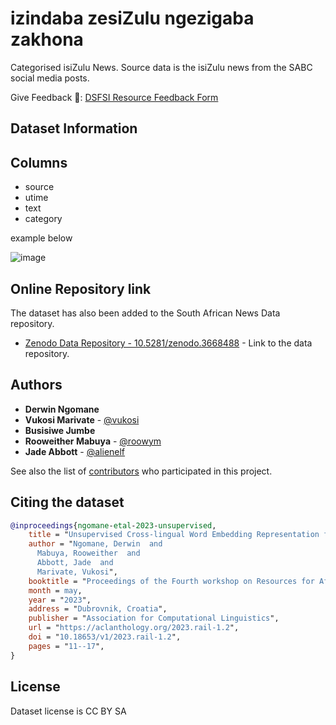 # izindaba zesiZulu ngezigaba zakhona

Categorised isiZulu News. Source data is the isiZulu news from the SABC social media posts. 

Give Feedback 📑: [DSFSI Resource Feedback Form](https://docs.google.com/forms/d/e/1FAIpQLSf7S36dyAUPx2egmXbFpnTBuzoRulhL5Elu-N1eoMhaO7v10w/formResponse)

## Dataset Information

## Columns
* source
* utime
* text
* category

example below

![image](https://user-images.githubusercontent.com/836223/149740679-83e9cee2-8c4e-4424-bee6-50fcd15d6674.png)

## Online Repository link

The dataset has also been added to the South African News Data repository. 
* [Zenodo Data Repository - 10.5281/zenodo.3668488](https://doi.org/10.5281/zenodo.3668488) - Link to the data repository.

## Authors

* **Derwin Ngomane**
* **Vukosi Marivate** - [@vukosi](https://twitter.com/vukosi)
* **Busisiwe Jumbe**
* **Rooweither Mabuya** - [@roowym](https://twitter.com/roowym)
* **Jade Abbott** - [@alienelf](https://twitter.com/alienelf)

See also the list of [contributors](https://github.com/dsfsi/embedding-eval-data//contributors) who participated in this project.

## Citing the dataset

```bibtex
@inproceedings{ngomane-etal-2023-unsupervised,
    title = "Unsupervised Cross-lingual Word Embedding Representation for {E}nglish-isi{Z}ulu",
    author = "Ngomane, Derwin  and
      Mabuya, Rooweither  and
      Abbott, Jade  and
      Marivate, Vukosi",
    booktitle = "Proceedings of the Fourth workshop on Resources for African Indigenous Languages (RAIL 2023)",
    month = may,
    year = "2023",
    address = "Dubrovnik, Croatia",
    publisher = "Association for Computational Linguistics",
    url = "https://aclanthology.org/2023.rail-1.2",
    doi = "10.18653/v1/2023.rail-1.2",
    pages = "11--17",
}
```

## License

Dataset license is CC BY SA
